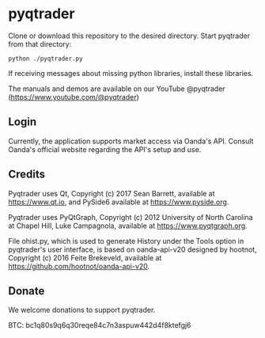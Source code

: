 # pyqtrader

Clone or download this repository to the desired directory.  Start pyqtrader from that directory:

```
python ./pyqtrader.py
```

If receiving messages about missing python libraries, install these libraries.

The manuals and demos are available on our YouTube @pyqtrader (https://www.youtube.com/@pyqtrader)

## Login

Currently, the application supports market access via Oanda's API.  Consult Oanda's official website regarding the API's setup and use.

## Credits

Pyqtrader uses Qt, Copyright (c) 2017 Sean Barrett, available at https://www.qt.io, and PySide6 available at https://www.pyside.org.

Pyqtrader uses PyQtGraph, Copyright (c) 2012  University of North Carolina at Chapel Hill, Luke Campagnola, available at https://www.pyqtgraph.org.

File ohist.py, which is used to generate History under the Tools option in pyqtrader's user interface, is based on oanda-api-v20 designed by hootnot, Copyright (c) 2016 Feite Brekeveld, available at https://github.com/hootnot/oanda-api-v20.

## Donate

We welcome donations to support pyqtrader.

BTC: bc1q80s9q6q30reqe84c7n3aspuw442d4f8ktefgj6
